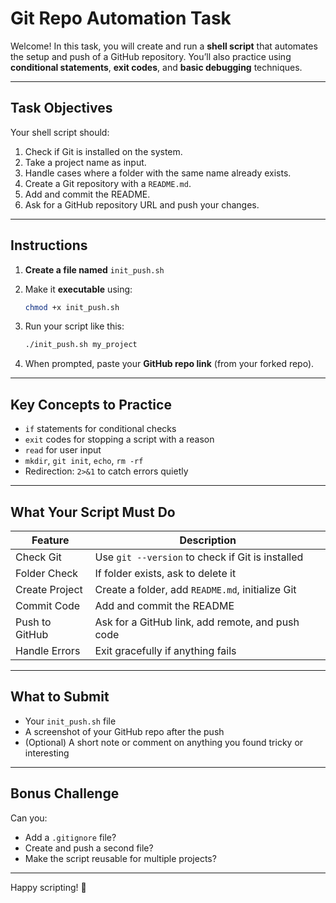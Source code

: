 
#  Git Repo Automation Task

Welcome! In this task, you will create and run a **shell script** that automates the setup and push of a GitHub repository. You’ll also practice using **conditional statements**, **exit codes**, and **basic debugging** techniques.

---

##  Task Objectives

Your shell script should:
1. Check if Git is installed on the system.
2. Take a project name as input.
3. Handle cases where a folder with the same name already exists.
4. Create a Git repository with a `README.md`.
5. Add and commit the README.
6. Ask for a GitHub repository URL and push your changes.

---

##  Instructions

1. **Create a file named** `init_push.sh`
2. Make it **executable** using:

   ```bash
   chmod +x init_push.sh
   ```

3. Run your script like this:

   ```bash
   ./init_push.sh my_project
   ```

4. When prompted, paste your **GitHub repo link** (from your forked repo).

---

##  Key Concepts to Practice

- `if` statements for conditional checks
- `exit` codes for stopping a script with a reason
- `read` for user input
- `mkdir`, `git init`, `echo`, `rm -rf`
- Redirection: `2>&1` to catch errors quietly

---

##  What Your Script Must Do

| Feature | Description |
|--------|-------------|
|  Check Git | Use `git --version` to check if Git is installed |
|  Folder Check | If folder exists, ask to delete it |
|  Create Project | Create a folder, add `README.md`, initialize Git |
|  Commit Code | Add and commit the README |
|  Push to GitHub | Ask for a GitHub link, add remote, and push code |
|  Handle Errors | Exit gracefully if anything fails |

---

##  What to Submit

- Your `init_push.sh` file
- A screenshot of your GitHub repo after the push
- (Optional) A short note or comment on anything you found tricky or interesting

---

##  Bonus Challenge

Can you:
- Add a `.gitignore` file?
- Create and push a second file?
- Make the script reusable for multiple projects?

---

Happy scripting! 🚀
